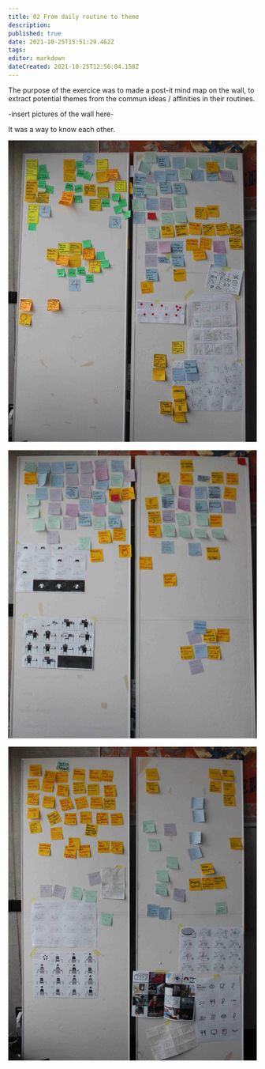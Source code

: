 ```yaml
---
title: 02 From daily routine to theme
description: 
published: true
date: 2021-10-25T15:51:29.462Z
tags: 
editor: markdown
dateCreated: 2021-10-25T12:56:04.158Z
---
```


The purpose of the exercice was to made a post-it mind map on the wall, to extract potential themes from the commun ideas / affinities in their routines.  

-insert pictures of the wall here-

It was a way to know each other.

![post-it-doc-pm3.jpg](/post-it-doc-pm3.jpg)

![post-it-doc-pm2.jpg](/post-it-doc-pm2.jpg)

![post-it-doc-pm1.jpg](/post-it-doc-pm1.jpg)